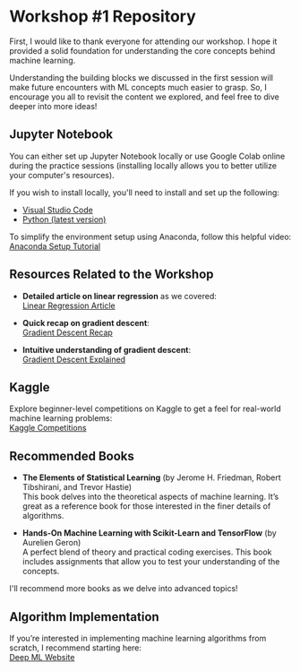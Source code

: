 # Workshop #1 Repository

First, I would like to thank everyone for attending our workshop. I hope it provided a solid foundation for understanding the core concepts behind machine learning. 

Understanding the building blocks we discussed in the first session will make future encounters with ML concepts much easier to grasp. So, I encourage you all to revisit the content we explored, and feel free to dive deeper into more ideas!

## Jupyter Notebook

You can either set up Jupyter Notebook locally or use Google Colab online during the practice sessions (installing locally allows you to better utilize your computer's resources).

If you wish to install locally, you'll need to install and set up the following:

- [Visual Studio Code](https://code.visualstudio.com)
- [Python (latest version)](https://www.python.org/downloads/)

To simplify the environment setup using Anaconda, follow this helpful video: [Anaconda Setup Tutorial](https://www.youtube.com/watch?v=h1sAzPojKMg)

## Resources Related to the Workshop

- **Detailed article on linear regression** as we covered:  
  [Linear Regression Article](https://www.geeksforgeeks.org/ml-linear-regression/#applications-of-linear-regression)

- **Quick recap on gradient descent**:  
  [Gradient Descent Recap](https://youtu.be/qg4PchTECck?si=mwwFdFsIsUjtVIVj)

- **Intuitive understanding of gradient descent**:  
  [Gradient Descent Explained](https://youtu.be/IHZwWFHWa-w?si=dWZUoZvSbfiPNKYI)

## Kaggle

Explore beginner-level competitions on Kaggle to get a feel for real-world machine learning problems:  
[Kaggle Competitions](https://www.kaggle.com/organizations/kaggle)

## Recommended Books

- **The Elements of Statistical Learning** (by Jerome H. Friedman, Robert Tibshirani, and Trevor Hastie)  
  This book delves into the theoretical aspects of machine learning. It’s great as a reference book for those interested in the finer details of algorithms.

- **Hands-On Machine Learning with Scikit-Learn and TensorFlow** (by Aurelien Geron)  
  A perfect blend of theory and practical coding exercises. This book includes assignments that allow you to test your understanding of the concepts.

I'll recommend more books as we delve into advanced topics!

## Algorithm Implementation

If you’re interested in implementing machine learning algorithms from scratch, I recommend starting here:  
[Deep ML Website](https://www.deep-ml.com/?page=1&difficulty=&category=&solved=)

